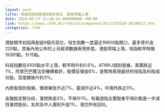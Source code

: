 ```yaml
---
layout: post
title: 恒指初段再創逾9個月高位　其後窄幅上落
date: 2024-05-17 11:28:24.000000000 +08:00
link: https://news.rthk.hk/rthk/ch/component/k2/1753519-20240517.htm
categories: rthk
---
```


港股開市初段再創逾9個月高位，恒生指數一度逼近19600點關口，最多曾升逾220點，其後內地公布的上月經濟數據表現參差，港股窄幅上落，恒指較早時報19391點，升15點。

科技指數在4100點水平上落，較早時升約0.6%。ATMXJ個別發展，美團跌近1%，阿里巴巴獲沽空機構看好，股價反彈逾6%，是暫時表現最好的恒指及科指成份股。百度績後升約3%。

內房股個別發展，雅居樂急升近7%，龍湖升近4%，中海外跌近3%。

金融股走勢分歧，滙控跌逾3%，平保升1%，有報道指主要股東平保計劃進一步減持滙控股份。友邦及中人壽則升逾1%，港交所有回吐。
